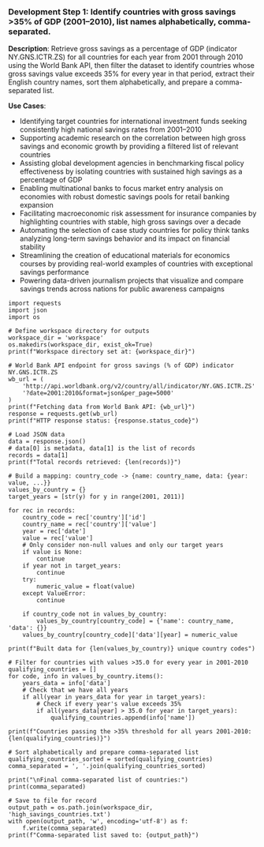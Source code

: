 ### Development Step 1: Identify countries with gross savings >35% of GDP (2001–2010), list names alphabetically, comma-separated.

**Description**: Retrieve gross savings as a percentage of GDP (indicator NY.GNS.ICTR.ZS) for all countries for each year from 2001 through 2010 using the World Bank API, then filter the dataset to identify countries whose gross savings value exceeds 35% for every year in that period, extract their English country names, sort them alphabetically, and prepare a comma-separated list.

**Use Cases**:
- Identifying target countries for international investment funds seeking consistently high national savings rates from 2001–2010
- Supporting academic research on the correlation between high gross savings and economic growth by providing a filtered list of relevant countries
- Assisting global development agencies in benchmarking fiscal policy effectiveness by isolating countries with sustained high savings as a percentage of GDP
- Enabling multinational banks to focus market entry analysis on economies with robust domestic savings pools for retail banking expansion
- Facilitating macroeconomic risk assessment for insurance companies by highlighting countries with stable, high gross savings over a decade
- Automating the selection of case study countries for policy think tanks analyzing long-term savings behavior and its impact on financial stability
- Streamlining the creation of educational materials for economics courses by providing real-world examples of countries with exceptional savings performance
- Powering data-driven journalism projects that visualize and compare savings trends across nations for public awareness campaigns

```
import requests
import json
import os

# Define workspace directory for outputs
workspace_dir = 'workspace'
os.makedirs(workspace_dir, exist_ok=True)
print(f"Workspace directory set at: {workspace_dir}")

# World Bank API endpoint for gross savings (% of GDP) indicator NY.GNS.ICTR.ZS
wb_url = (
    'http://api.worldbank.org/v2/country/all/indicator/NY.GNS.ICTR.ZS'
    '?date=2001:2010&format=json&per_page=5000'
)
print(f"Fetching data from World Bank API: {wb_url}")
response = requests.get(wb_url)
print(f"HTTP response status: {response.status_code}")

# Load JSON data
data = response.json()
# data[0] is metadata, data[1] is the list of records
records = data[1]
print(f"Total records retrieved: {len(records)}")

# Build a mapping: country_code -> {name: country_name, data: {year: value, ...}}
values_by_country = {}
target_years = [str(y) for y in range(2001, 2011)]

for rec in records:
    country_code = rec['country']['id']
    country_name = rec['country']['value']
    year = rec['date']
    value = rec['value']
    # Only consider non-null values and only our target years
    if value is None:
        continue
    if year not in target_years:
        continue
    try:
        numeric_value = float(value)
    except ValueError:
        continue

    if country_code not in values_by_country:
        values_by_country[country_code] = {'name': country_name, 'data': {}}
    values_by_country[country_code]['data'][year] = numeric_value

print(f"Built data for {len(values_by_country)} unique country codes")

# Filter for countries with values >35.0 for every year in 2001-2010
qualifying_countries = []
for code, info in values_by_country.items():
    years_data = info['data']
    # Check that we have all years
    if all(year in years_data for year in target_years):
        # Check if every year's value exceeds 35%
        if all(years_data[year] > 35.0 for year in target_years):
            qualifying_countries.append(info['name'])

print(f"Countries passing the >35% threshold for all years 2001-2010: {len(qualifying_countries)}")

# Sort alphabetically and prepare comma-separated list
qualifying_countries_sorted = sorted(qualifying_countries)
comma_separated = ', '.join(qualifying_countries_sorted)

print("\nFinal comma-separated list of countries:")
print(comma_separated)

# Save to file for record
output_path = os.path.join(workspace_dir, 'high_savings_countries.txt')
with open(output_path, 'w', encoding='utf-8') as f:
    f.write(comma_separated)
print(f"Comma-separated list saved to: {output_path}")
```